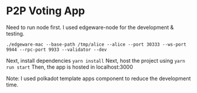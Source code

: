 # P2P Voting App

Need to run node first.
I used edgeware-node for the development & testing.

```
./edgeware-mac --base-path /tmp/alice --alice --port 30333 --ws-port 9944 --rpc-port 9933 --validator --dev
```

Next, install dependencies `yarn install`
Next, host the project using `yarn run start`
Then, the app is hosted in localhost:3000

Note: I used polkadot template apps component to reduce the development time.
